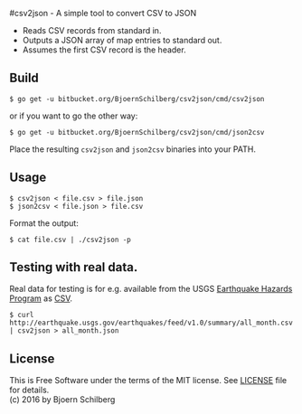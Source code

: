 #csv2json - A simple tool to convert CSV to JSON

* Reads CSV records from standard in.
* Outputs a JSON array of map entries to standard out. 
* Assumes the first CSV record is the header.

## Build

    $ go get -u bitbucket.org/BjoernSchilberg/csv2json/cmd/csv2json

or if you want to go the other way:

    $ go get -u bitbucket.org/BjoernSchilberg/csv2json/cmd/json2csv

Place the resulting `csv2json` and `json2csv` binaries into your PATH.

## Usage

    $ csv2json < file.csv > file.json
    $ json2csv < file.json > file.csv

Format the output:

    $ cat file.csv | ./csv2json -p

## Testing with real data.

Real data for testing is for e.g. available from the USGS
[Earthquake Hazards Program](http://earthquake.usgs.gov/earthquakes/) as
[CSV](http://earthquake.usgs.gov/earthquakes/feed/v1.0/csv.php).

    $ curl http://earthquake.usgs.gov/earthquakes/feed/v1.0/summary/all_month.csv | csv2json > all_month.json


## License
This is Free Software under the terms of the MIT license.
See [LICENSE](LICENSE) file for details.  
(c) 2016 by Bjoern Schilberg
